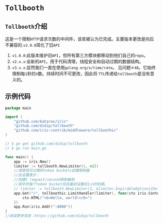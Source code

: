 # `Tollbooth`

## `Tollbooth`介绍

这是一个限制`HTTP`请求次数的中间件，该库被认为已完成。主要版本更改是向后不兼容的.`v2.0.0`简化了旧`API`

1. `v1.0.0`:此版本维护旧`API`，但所有第三方模块都移动到他们自己的`repo`。
2. `v2.x.x`:全新的`API`，用于代码清理，线程安全和自动过期的数据结构。
3. `v3.x.x`:显然我们一直在使用`golang.org/x/time/rate`。 见问题`＃48`。它始终限制每`1`秒的`X`数。持续时间不可更改，因此将
`TTL`传递给`tollbooth`是没有意义的。

## 示例代码

```go
package main

import (
	"github.com/kataras/iris"
	"github.com/didip/tollbooth"
	"github.com/iris-contrib/middleware/tollboothic"
)

// $ go get github.com/didip/tollbooth
// $ go run main.go

func main() {
	app := iris.New()
	limiter := tollbooth.NewLimiter(1, nil)
	//或使用可过期的token buckets创建限制器
	//此设置表示：
	//创建1 request/second限制器和
	//其中的每个token bucket将在最初设置后1小时到期。
	// limiter := tollbooth.NewLimiter(1, &limiter.ExpirableOptions{DefaultExpirationTTL: time.Hour})
	app.Get("/", tollboothic.LimitHandler(limiter), func(ctx iris.Context) {
		ctx.HTML("<b>Hello, world!</b>")
	})
	app.Run(iris.Addr(":8080"))
}
//阅读更多信息：https://github.com/didip/tollbooth
```
